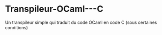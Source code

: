 # Transpileur-OCaml---C
Un transpileur simple qui traduit du code OCaml en code C (sous certaines conditions)

